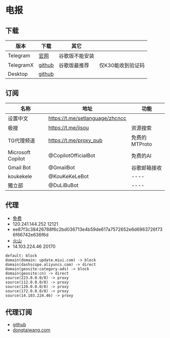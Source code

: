# 电报

## 下载
|版本|下载|其它||
|-|-|-|-|
|Telegram|[官网](https://telegram.org/dl/android/apk)|谷歌版不能安装||
|TelegramX|[github](https://github.com/TGX-Android/Telegram-X/releases)|谷歌版最推荐|仅K30能收到验证码|
|Desktop|[github](https://github.com/telegramdesktop/tdesktop/releases)|||


## 订阅
|名称|地址|功能|
|-|-|-|
|设置中文|https://t.me/setlanguage/zhcncc||
|极搜|https://t.me/jisou|资源搜索|
|TG代理频道|https://t.me/proxy_pub|免费的MTProto|
|Microsoft Copilot|@CopilotOfficialBot|免费的AI|
|Gmail Bot|@GmailBot|谷歌邮箱接收|
|koukekele|@KouKeKeLeBot|----|
|獨立部|@DuLiBuBot|----|

## 代理
- [免费](https://t.me/proxy?server=120.241.144.252&port=12121&secret=ee87f3c38426788f6c2bd036713e4b59de617a7572652e6d6963726f736f66742e636f6d)
- 120.241.144.252 12121
- ee87f3c38426788f6c2bd036713e4b59de617a7572652e6d6963726f736f66742e636f6d
- [火山](https://t.me/socks?server=14.103.224.46&port=20170)
- 14.103.224.46 20170


```
default: block
domain(domain: update.miui.com) -> block
domain(dashscope.aliyuncs.com) -> direct
domain(geosite:category-ads) -> block
domain(geosite:cn) -> direct
source(223.0.0.0/8) -> proxy
source(112.0.0.0/8) -> proxy
source(120.0.0.0/8) -> proxy
source(172.0.0.0/8) -> proxy
source(14.103.224.46) -> proxy
```

## 代理订阅
- [github](https://raw.githubusercontent.com/WLget/V2Ray_configs_64/refs/heads/master/ConfigSub_list.txt)
- [dongtaiwang.com](https://dgithub.xyz/Alvin9999/new-pac/wiki/ss%E5%85%8D%E8%B4%B9%E8%B4%A6%E5%8F%B7)